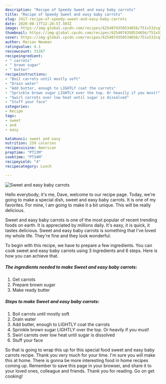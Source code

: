 ```yaml
---
description: "Recipe of Speedy Sweet and easy baby carrots"
title: "Recipe of Speedy Sweet and easy baby carrots"
slug: 2417-recipe-of-speedy-sweet-and-easy-baby-carrots
date: 2020-08-17T12:28:57.503Z
image: https://img-global.cpcdn.com/recipes/6254074350534656/751x532cq70/sweet-and-easy-baby-carrots-recipe-main-photo.jpg
thumbnail: https://img-global.cpcdn.com/recipes/6254074350534656/751x532cq70/sweet-and-easy-baby-carrots-recipe-main-photo.jpg
cover: https://img-global.cpcdn.com/recipes/6254074350534656/751x532cq70/sweet-and-easy-baby-carrots-recipe-main-photo.jpg
author: Marian Newman
ratingvalue: 4.1
reviewcount: 33287
recipeingredient:
- " carrots"
- " brown sugar"
- " butter"
recipeinstructions:
- "Boil carrots until mostly soft"
- "Drain water"
- "Add butter, enough to LIGHTLY coat the carrots"
- "Sprinkle brown sugar LIGHTLY over the top. Or heavily if you must!"
- "Swirl carrots over low heat until sugar is dissolved"
- "Stuff your face"
categories:
- Recipe
tags:
- sweet
- and
- easy

katakunci: sweet and easy 
nutrition: 259 calories
recipecuisine: American
preptime: "PT13M"
cooktime: "PT34M"
recipeyield: "4"
recipecategory: Lunch

---
```



![Sweet and easy baby carrots](https://img-global.cpcdn.com/recipes/6254074350534656/751x532cq70/sweet-and-easy-baby-carrots-recipe-main-photo.jpg)

Hello everybody, it's me, Dave, welcome to our recipe page. Today, we're going to make a special dish, sweet and easy baby carrots. It is one of my favorites. For mine, I am going to make it a bit unique. This will be really delicious.

Sweet and easy baby carrots is one of the most popular of recent trending foods on earth. It is appreciated by millions daily. It's easy, it is quick, it tastes delicious. Sweet and easy baby carrots is something that I've loved my whole life. They're fine and they look wonderful.




To begin with this recipe, we have to prepare a few ingredients. You can cook sweet and easy baby carrots using 3 ingredients and 6 steps. Here is how you can achieve that.

<!--inarticleads1-->

##### The ingredients needed to make Sweet and easy baby carrots:

1. Get  carrots
1. Prepare  brown sugar
1. Make ready  butter




<!--inarticleads2-->

##### Steps to make Sweet and easy baby carrots:

1. Boil carrots until mostly soft
1. Drain water
1. Add butter, enough to LIGHTLY coat the carrots
1. Sprinkle brown sugar LIGHTLY over the top. Or heavily if you must!
1. Swirl carrots over low heat until sugar is dissolved
1. Stuff your face




So that is going to wrap this up for this special food sweet and easy baby carrots recipe. Thank you very much for your time. I'm sure you will make this at home. There is gonna be more interesting food in home recipes coming up. Remember to save this page in your browser, and share it to your loved ones, colleague and friends. Thank you for reading. Go on get cooking!
